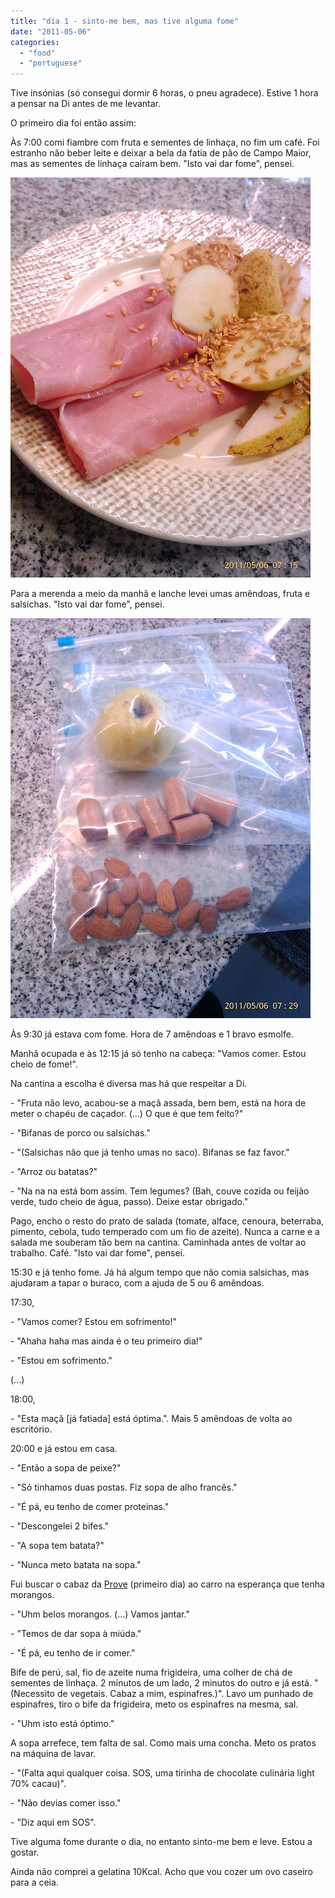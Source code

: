 ```yaml
---
title: "dia 1 - sinto-me bem, mas tive alguma fome"
date: "2011-05-06"
categories: 
  - "food"
  - "portuguese"
---
```


Tive insónias (só consegui dormir 6 horas, o pneu agradece). Estive 1 hora a pensar na Di antes de me levantar.  

  

O primeiro dia foi então assim:

  

Às 7:00 comi fiambre com fruta e sementes de linhaça, no fim um café. Foi estranho não beber leite e deixar a bela da fatia de pão de Campo Maior, mas as sementes de linhaça caíram bem. "Isto vai dar fome", pensei.

  

[![](images/IMAG0341.jpg)](http://4.bp.blogspot.com/-RI2D4iWtI_k/TcRZ2m1ICvI/AAAAAAAAEDY/ZAVofTS124c/s1600/IMAG0341.jpg)

  

  

Para a merenda a meio da manhã e lanche levei umas amêndoas, fruta e salsichas. "Isto vai dar fome", pensei.

  

[![](images/IMAG0344.jpg)](http://1.bp.blogspot.com/-tQN52ZyzJak/TcRZ42-ImMI/AAAAAAAAEDc/o5U5fEDIeEc/s1600/IMAG0344.jpg)

  

Às 9:30 já estava com fome. Hora de 7 amêndoas e 1 bravo esmolfe. 

  

Manhã ocupada e às 12:15 já só tenho na cabeça: "Vamos comer. Estou cheio de fome!". 

  

Na cantina a escolha é diversa mas há que respeitar a Di. 

  

\- "Fruta não levo, acabou-se a maçã assada, bem bem, está na hora de meter o chapéu de caçador. (...) O que é que tem feito?"

\- "Bifanas de porco ou salsichas." 

\- "(Salsichas não que já tenho umas no saco). Bifanas se faz favor."

\- "Arroz ou batatas?"

\- "Na na na está bom assim. Tem legumes? (Bah, couve cozida ou feijão verde, tudo cheio de água, passo). Deixe estar obrigado."

  

Pago, encho o resto do prato de salada (tomate, alface, cenoura, beterraba, pimento, cebola, tudo temperado com um fio de azeite). Nunca a carne e a salada me souberam tão bem na cantina. Caminhada antes de voltar ao trabalho. Café. "Isto vai dar fome", pensei.

  

15:30 e já tenho fome. Já há algum tempo que não comia salsichas, mas ajudaram a tapar o buraco, com a ajuda de 5 ou 6 amêndoas. 

  

17:30,

\- "Vamos comer? Estou em sofrimento!"

\- "Ahaha haha mas ainda é o teu primeiro dia!"

\- "Estou em sofrimento."

(...)

  

18:00,

\- "Esta maçã \[já fatiada\] está óptima.". Mais 5 amêndoas de volta ao escritório.

  

20:00 e já estou em casa. 

  

\- "Então a sopa de peixe?"

\- "Só tinhamos duas postas. Fiz sopa de alho francês."

\- "É pá, eu tenho de comer proteinas."

\- "Descongelei 2 bifes."

\- "A sopa tem batata?"

\- "Nunca meto batata na sopa."

  

Fui buscar o cabaz da [Prove](http://www.prove.com.pt/) (primeiro dia) ao carro na esperança que tenha morangos.

  

\- "Uhm belos morangos. (...) Vamos jantar."

\- "Temos de dar sopa à miúda."

\- "É pá, eu tenho de ir comer."

  

Bife de perú, sal, fio de azeite numa frigideira, uma colher de chá de sementes de linhaça. 2 minutos de um lado, 2 minutos do outro e já está. "(Necessito de vegetais. Cabaz a mim, espinafres.)". Lavo um punhado de espinafres, tiro o bife da frigideira, meto os espinafres na mesma, sal.

  

\- "Uhm isto está óptimo."

  

A sopa arrefece, tem falta de sal. Como mais uma concha. Meto os pratos na máquina de lavar.

  

\- "(Falta aqui qualquer coisa. SOS, uma tirinha de chocolate culinária light 70% cacau)".

\- "Não devias comer isso."

\- "Diz aqui em SOS".

  

Tive alguma fome durante o dia, no entanto sinto-me bem e leve. Estou a gostar. 

  

Ainda não comprei a gelatina 10Kcal. Acho que vou cozer um ovo caseiro para a ceia.
